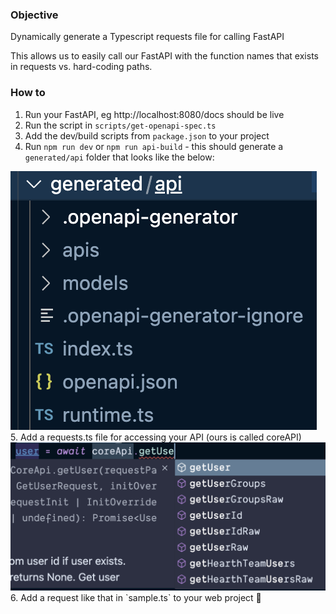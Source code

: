 ### Objective

Dynamically generate a Typescript requests file for calling FastAPI

This allows us to easily call our FastAPI with the function names that exists in requests vs. hard-coding paths.

### How to

1. Run your FastAPI, eg http://localhost:8080/docs should be live
2. Run the script in `scripts/get-openapi-spec.ts`
3. Add the dev/build scripts from `package.json` to your project
4. Run `npm run dev` or `npm run api-build` - this should generate a `generated/api` folder that looks like the below:

<img src='./folder_generated.png'/>
<br/>
5. Add a requests.ts file for accessing your API (ours is called coreAPI)
<img src='./show_routes.png'/>
<br/>
6. Add a request like that in `sample.ts` to your web project 🎉
